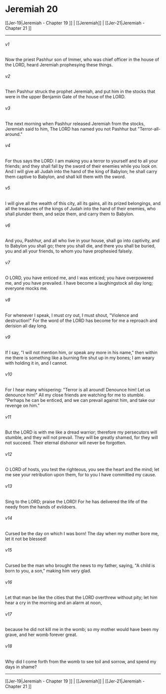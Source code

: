 # Jeremiah 20

[[Jer-19|Jeremiah - Chapter 19 ]] | [[Jeremiah]] | [[Jer-21|Jeremiah - Chapter 21 ]]
***

###### v1
Now the priest Pashhur son of Immer, who was chief officer in the house of the LORD, heard Jeremiah prophesying these things.
###### v2
Then Pashhur struck the prophet Jeremiah, and put him in the stocks that were in the upper Benjamin Gate of the house of the LORD.
###### v3
The next morning when Pashhur released Jeremiah from the stocks, Jeremiah said to him, The LORD has named you not Pashhur but "Terror-all-around."
###### v4
For thus says the LORD: I am making you a terror to yourself and to all your friends; and they shall fall by the sword of their enemies while you look on. And I will give all Judah into the hand of the king of Babylon; he shall carry them captive to Babylon, and shall kill them with the sword.
###### v5
I will give all the wealth of this city, all its gains, all its prized belongings, and all the treasures of the kings of Judah into the hand of their enemies, who shall plunder them, and seize them, and carry them to Babylon.
###### v6
And you, Pashhur, and all who live in your house, shall go into captivity, and to Babylon you shall go; there you shall die, and there you shall be buried, you and all your friends, to whom you have prophesied falsely.
###### v7
O LORD, you have enticed me, and I was enticed; you have overpowered me, and you have prevailed. I have become a laughingstock all day long; everyone mocks me.
###### v8
For whenever I speak, I must cry out, I must shout, "Violence and destruction!" For the word of the LORD has become for me a reproach and derision all day long.
###### v9
If I say, "I will not mention him, or speak any more in his name," then within me there is something like a burning fire shut up in my bones; I am weary with holding it in, and I cannot.
###### v10
For I hear many whispering: "Terror is all around! Denounce him! Let us denounce him!" All my close friends are watching for me to stumble. "Perhaps he can be enticed, and we can prevail against him, and take our revenge on him."
###### v11
But the LORD is with me like a dread warrior; therefore my persecutors will stumble, and they will not prevail. They will be greatly shamed, for they will not succeed. Their eternal dishonor will never be forgotten.
###### v12
O LORD of hosts, you test the righteous, you see the heart and the mind; let me see your retribution upon them, for to you I have committed my cause.
###### v13
Sing to the LORD; praise the LORD! For he has delivered the life of the needy from the hands of evildoers.
###### v14
Cursed be the day on which I was born! The day when my mother bore me, let it not be blessed!
###### v15
Cursed be the man who brought the news to my father, saying, "A child is born to you, a son," making him very glad.
###### v16
Let that man be like the cities that the LORD overthrew without pity; let him hear a cry in the morning and an alarm at noon,
###### v17
because he did not kill me in the womb; so my mother would have been my grave, and her womb forever great.
###### v18
Why did I come forth from the womb to see toil and sorrow, and spend my days in shame?

***

[[Jer-19|Jeremiah - Chapter 19 ]] | [[Jeremiah]] | [[Jer-21|Jeremiah - Chapter 21 ]]
